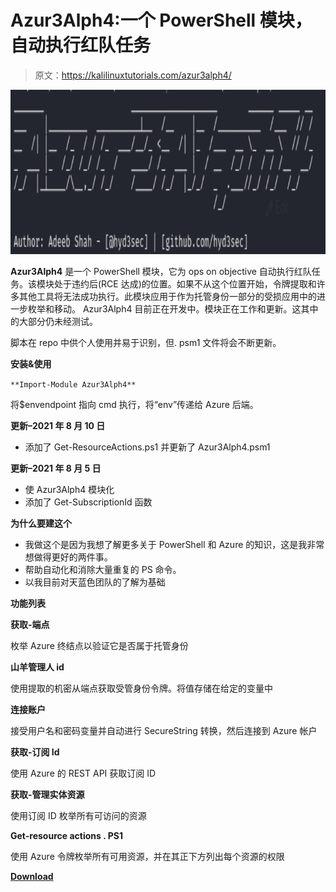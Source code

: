 # Azur3Alph4:一个 PowerShell 模块，自动执行红队任务

> 原文：<https://kalilinuxtutorials.com/azur3alph4/>

[![](img/b2dac42baf368773dab94f8d5e308b81.png)](https://blogger.googleusercontent.com/img/a/AVvXsEgFRVvHjWgGEuNuKh-3Fv0Yvky_qkdLgI-WWBDt5mN0Z1JUaIr4u1Ij4cG7_14Agehh0knQxaaiDs6yIX2K8jIZFLEvcMy705gPkXSSFYKh97Bkh36nbL79ZCWccVdSSIzbBdJRI9x7W6XZI2FlasMQ0zDl4XbobqfVUZ8Db3K7NMasBfGS7MuSIfoZ=s728)

**Azur3Alph4** 是一个 PowerShell 模块，它为 ops on objective 自动执行红队任务。该模块处于违约后(RCE 达成)的位置。如果不从这个位置开始，令牌提取和许多其他工具将无法成功执行。此模块应用于作为托管身份一部分的受损应用中的进一步枚举和移动。
Azur3Alph4 目前正在开发中。模块正在工作和更新。这其中的大部分仍未经测试。

脚本在 repo 中供个人使用并易于识别，但. psm1 文件将会不断更新。

**安装&使用**

`**Import-Module Azur3Alph4**`

将$envendpoint 指向 cmd 执行，将“env”传递给 Azure 后端。

**更新–2021 年 8 月 10 日**

*   添加了 Get-ResourceActions.ps1 并更新了 Azur3Alph4.psm1

**更新–2021 年 8 月 5 日**

*   使 Azur3Alph4 模块化
*   添加了 Get-SubscriptionId 函数

**为什么要建这个**

*   我做这个是因为我想了解更多关于 PowerShell 和 Azure 的知识，这是我非常想做得更好的两件事。
*   帮助自动化和消除大量重复的 PS 命令。
*   以我目前对天蓝色团队的了解为基础

**功能列表**

**获取-端点**

枚举 Azure 终结点以验证它是否属于托管身份

**山羊管理人 id**

使用提取的机密从端点获取受管身份令牌。将值存储在给定的变量中

**连接账户**

接受用户名和密码变量并自动进行 SecureString 转换，然后连接到 Azure 帐户

**获取-订阅 Id**

使用 Azure 的 REST API 获取订阅 ID

**获取-管理实体资源**

使用订阅 ID 枚举所有可访问的资源

**Get-resource actions . PS1**

使用 Azure 令牌枚举所有可用资源，并在其正下方列出每个资源的权限

[**Download**](https://github.com/hyd3sec/Azur3Alph4)